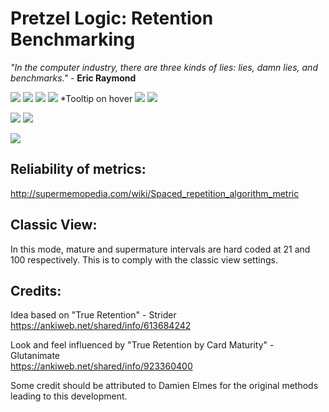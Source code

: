 # Pretzel Logic: Retention Benchmarking

<i>"In the computer industry, there are three kinds of lies: lies, damn lies, and benchmarks."</i> - <b>Eric Raymond</b>  


<img src="https://raw.githubusercontent.com/lovac42/PretzelLogic/master/screenshots/title.jpg">  

<img src="https://raw.githubusercontent.com/lovac42/PretzelLogic/master/screenshots/classic.png">  

<img src="https://raw.githubusercontent.com/lovac42/PretzelLogic/master/screenshots/quick.png">  

<img src="https://raw.githubusercontent.com/lovac42/PretzelLogic/master/screenshots/todayview.png">  
*Tooltip on hover

<img src="https://raw.githubusercontent.com/lovac42/PretzelLogic/master/screenshots/grade1.png">  

<img src="https://raw.githubusercontent.com/lovac42/PretzelLogic/master/screenshots/grade2.png">  

<img src="https://raw.githubusercontent.com/lovac42/PretzelLogic/master/screenshots/jp.png"> <img src="https://raw.githubusercontent.com/lovac42/PretzelLogic/master/screenshots/eo.png">  

<img src="https://raw.githubusercontent.com/lovac42/PretzelLogic/master/screenshots/json.png">  


## Reliability of metrics:
http://supermemopedia.com/wiki/Spaced_repetition_algorithm_metric


## Classic View:
In this mode, mature and supermature intervals are hard coded at 21 and 100 respectively. This is to comply with the classic view settings.

## Credits:
Idea based on "True Retention" - Strider  
https://ankiweb.net/shared/info/613684242

Look and feel influenced by "True Retention by Card Maturity" - Glutanimate  
https://ankiweb.net/shared/info/923360400

Some credit should be attributed to Damien Elmes for the original methods leading to this development.

